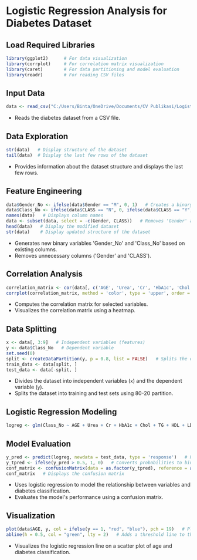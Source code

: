 # Logistic Regression Analysis for Diabetes Dataset

## Load Required Libraries
```R
library(ggplot2)      # For data visualization
library(corrplot)     # For correlation matrix visualization
library(caret)        # For data partitioning and model evaluation
library(readr)        # For reading CSV files
```

## Input Data
```R
data <- read_csv("C:/Users/Binta/OneDrive/Documents/CV Publikasi/Logistic Regression/Dataset of Diabetes .csv")
```
- Reads the diabetes dataset from a CSV file.

## Data Exploration
```R
str(data)   # Display structure of the dataset
tail(data)  # Display the last few rows of the dataset
```
- Provides information about the dataset structure and displays the last few rows.

## Feature Engineering
```R
data$Gender_No <- ifelse(data$Gender == "M", 0, 1)   # Creates a binary variable 'Gender_No'
data$Class_No <- ifelse(data$CLASS == "N", 0, ifelse(data$CLASS == "Y", 1, 0.5))   # Creates a binary variable 'Class_No'
names(data)   # Displays column names
data <- subset(data, select = -c(Gender, CLASS))   # Removes 'Gender' and 'CLASS' columns
head(data)   # Display the modified dataset
str(data)    # Display updated structure of the dataset
```
- Generates new binary variables 'Gender_No' and 'Class_No' based on existing columns.
- Removes unnecessary columns ('Gender' and 'CLASS').

## Correlation Analysis
```R
correlation_matrix <- cor(data[, c('AGE', 'Urea', 'Cr', 'HbA1c', 'Chol', 'TG', 'HDL', 'LDL', 'VLDL', 'BMI', 'Class_No', 'Gender_No')])
corrplot(correlation_matrix, method = 'color', type = 'upper', order = 'hclust', tl.col = 'black')   # Displays a correlation heatmap
```
- Computes the correlation matrix for selected variables.
- Visualizes the correlation matrix using a heatmap.

## Data Splitting
```R
x <- data[, 3:9]   # Independent variables (features)
y <- data$Class_No   # Dependent variable
set.seed(0)
split <- createDataPartition(y, p = 0.8, list = FALSE)   # Splits the dataset into training and test sets
train_data <- data[split, ]
test_data <- data[-split, ]
```
- Divides the dataset into independent variables (`x`) and the dependent variable (`y`).
- Splits the dataset into training and test sets using 80-20 partition.

## Logistic Regression Modeling
```R
logreg <- glm(Class_No ~ AGE + Urea + Cr + HbA1c + Chol + TG + HDL + LDL + VLDL + BMI, data = train_data, family = binomial)   # Fits the logistic regression model
```

## Model Evaluation
```R
y_pred <- predict(logreg, newdata = test_data, type = 'response')   # Predicts the test set results
y_tpred <- ifelse(y_pred > 0.5, 1, 0)   # Converts probabilities to binary predictions
conf_matrix <- confusionMatrix(data = as.factor(y_tpred), reference = as.factor(test_data$Class_No))   # Evaluates the model using a confusion matrix
conf_matrix   # Displays the confusion matrix
```
- Uses logistic regression to model the relationship between variables and diabetes classification.
- Evaluates the model's performance using a confusion matrix.

## Visualization
```R
plot(data$AGE, y, col = ifelse(y == 1, "red", "blue"), pch = 19)   # Plots the logistic regression line
abline(h = 0.5, col = "green", lty = 2)   # Adds a threshold line to the plot
```
- Visualizes the logistic regression line on a scatter plot of age and diabetes classification.
